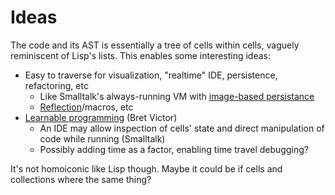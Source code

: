 # Ideas

The code and its AST is essentially a tree of cells within cells, vaguely reminiscent of Lisp's lists. This enables some interesting ideas:

- Easy to traverse for visualization, "realtime" IDE, persistence, refactoring, etc
  - Like Smalltalk's always-running VM with [image-based persistance](https://en.wikipedia.org/wiki/Smalltalk#Image-based_persistence)
  - [Reflection](https://en.wikipedia.org/wiki/Smalltalk#Reflection)/macros, etc
- [Learnable programming](http://worrydream.com/LearnableProgramming/) (Bret Victor)
  - An IDE may allow inspection of cells' state and direct manipulation of code while running (Smalltalk)
  - Possibly adding time as a factor, enabling time travel debugging?

It's not homoiconic like Lisp though. Maybe it could be if cells and collections where the same thing?
